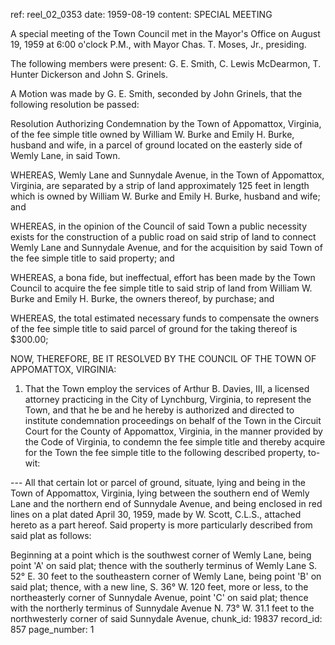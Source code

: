 ref: reel_02_0353
date: 1959-08-19
content: SPECIAL MEETING

A special meeting of the Town Council met in the Mayor's Office on August 19, 1959 at 6:00 o'clock P.M., with Mayor Chas. T. Moses, Jr., presiding.

The following members were present: G. E. Smith, C. Lewis McDearmon, T. Hunter Dickerson and John S. Grinels.

A Motion was made by G. E. Smith, seconded by John Grinels, that the following resolution be passed:

Resolution Authorizing Condemnation by the Town of Appomattox, Virginia, of the fee simple title owned by William W. Burke and Emily H. Burke, husband and wife, in a parcel of ground located on the easterly side of Wemly Lane, in said Town.

WHEREAS, Wemly Lane and Sunnydale Avenue, in the Town of Appomattox, Virginia, are separated by a strip of land approximately 125 feet in length which is owned by William W. Burke and Emily H. Burke, husband and wife; and

WHEREAS, in the opinion of the Council of said Town a public necessity exists for the construction of a public road on said strip of land to connect Wemly Lane and Sunnydale Avenue, and for the acquisition by said Town of the fee simple title to said property; and

WHEREAS, a bona fide, but ineffectual, effort has been made by the Town Council to acquire the fee simple title to said strip of land from William W. Burke and Emily H. Burke, the owners thereof, by purchase; and

WHEREAS, the total estimated necessary funds to compensate the owners of the fee simple title to said parcel of ground for the taking thereof is $300.00;

NOW, THEREFORE, BE IT RESOLVED BY THE COUNCIL OF THE TOWN OF APPOMATTOX, VIRGINIA:

1. That the Town employ the services of Arthur B. Davies, III, a licensed attorney practicing in the City of Lynchburg, Virginia, to represent the Town, and that he be and he hereby is authorized and directed to institute condemnation proceedings on behalf of the Town in the Circuit Court for the County of Appomattox, Virginia, in the manner provided by the Code of Virginia, to condemn the fee simple title and thereby acquire for the Town the fee simple title to the following described property, to-wit:

--- All that certain lot or parcel of ground, situate, lying and being in the Town of Appomattox, Virginia, lying between the southern end of Wemly Lane and the northern end of Sunnydale Avenue, and being enclosed in red lines on a plat dated April 30, 1959, made by W. Scott, C.L.S., attached hereto as a part hereof. Said property is more particularly described from said plat as follows:

Beginning at a point which is the southwest corner of Wemly Lane, being point 'A' on said plat; thence with the southerly terminus of Wemly Lane S. 52° E. 30 feet to the southeastern corner of Wemly Lane, being point 'B' on said plat; thence, with a new line, S. 36° W. 120 feet, more or less, to the northeasterly corner of Sunnydale Avenue, point 'C' on said plat; thence with the northerly terminus of Sunnydale Avenue N. 73° W. 31.1 feet to the northwesterly corner of said Sunnydale Avenue,
chunk_id: 19837
record_id: 857
page_number: 1

